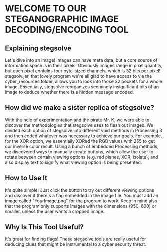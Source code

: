 # WELCOME TO OUR STEGANOGRAPHIC IMAGE DECODING/ENCODING TOOL

## Explaining stegsolve
  Let's dive into an image! Images can have meta data, but a core source of
  information space is in their pixels. Obviously images range in pixel
  quantity, but each pixel contains four byte-sized channels, which is 32 bits
  per pixel!
  stegsolv.jar, that lovely program we're all glad to have access to via the
  cyber_resources folder, allows you to look into those 32 pockets for a whole
  image. Essentially, stegsolve reorganizes seemingly insignificant bits of an
  image to deduce whether there is a hidden message encoded. 

## How did we make a sister replica of stegsolve?
With the help of experimentation and the pirate Mr. K, we were able to discover
the methodologies that stegsolve uses to flesh out images. We divided each option
of stegsolve into different void methods in Processing 3 and then coded whatever was 
necessary to achieve our goals. For example, for the XOR option, we essentially XORed 
the RGB values with 255 to get our inverse color result. Using a bunch of embedded
Processing methods, we discovered ways to manually create buttons, which
allow the user to rotate between certain viewing options (e.g. red planes, XOR, isolate),
and also display text to signify what viewing option is being presented. 

## How to Use It
It's quite simple! Just click the button to try out different viewing options and discover
if there's a flag embedded in the image file. You must add an image called "YourImage.png" for
the program to work. Keep in mind also that the program only supports images with the dimensions
(950, 600) or smaller, unless the user wants a cropped image. 

## Why Is This Tool Useful?
It's great for finding flags! These stegsolve tools are really useful for deducing clues that might
be instrumental to a cyber security threat. 
